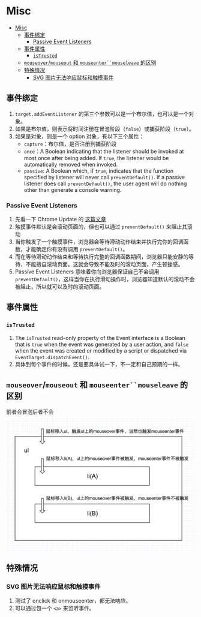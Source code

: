 # Misc


<!-- TOC -->

- [Misc](#misc)
    - [事件绑定](#事件绑定)
        - [Passive Event Listeners](#passive-event-listeners)
    - [事件属性](#事件属性)
        - [`isTrusted`](#istrusted)
    - [`mouseover`/`mouseout` 和 `mouseenter``mouseleave` 的区别](#mouseovermouseout-和-mouseentermouseleave-的区别)
    - [特殊情况](#特殊情况)
        - [SVG 图片无法响应鼠标和触摸事件](#svg-图片无法响应鼠标和触摸事件)

<!-- /TOC -->


## 事件绑定
1. `target.addEventListener` 的第三个参数可以是一个布尔值，也可以是一个对象。
2. 如果是布尔值，则表示将时间注册在冒泡阶段（`false`）或捕获阶段（`true`）。
3. 如果是对象，则是一个 option 对象，有以下三个属性：
    * `capture`：布尔值，是否注册到捕获阶段
    * `once`：A Boolean indicating that the listener should be invoked at most once after being added. If `true`, the listener would be automatically removed when invoked.
    * `passive`: A Boolean which, if `true`, indicates that the function specified by listener will never call `preventDefault()`. If a passive listener does call `preventDefault()`, the user agent will do nothing other than generate a console warning.

### Passive Event Listeners
1. 先看一下 Chrome Update 的 [这篇文章](https://developers.google.com/web/updates/2016/06/passive-event-listeners?hl=zh-cn)
2. 触摸事件默认是会滚动页面的，但也可以通过 `preventDefault()` 来阻止其滚动
3. 当你触发了一个触摸事件，浏览器会等待滑动动作结束并执行完你的回调函数，才能确定你有没有调用 `preventDefault()`。
4. 而在等待滑动动作结束和等待执行完整的回调函数期间，浏览器只能安静的等待，不能擅自滚动页面。这就会导致不能及时的滚动页面，产生顿挫感。
5. Passive Event Listeners 意味着你向浏览器保证自己不会调用 `preventDefault()`，这样当你在执行滑动操作时，浏览器知道默认的滚动不会被阻止，所以就可以及时的滚动页面。


## 事件属性
### `isTrusted`
1. The `isTrusted` read-only property of the Event interface is a Boolean that is `true` when the event was generated by a user action, and `false` when the event was created or modified by a script or dispatched via` EventTarget.dispatchEvent()`.
2. 具体到每个事件的时候，还是要具体试一下，不一定和自己预期的一样。


## `mouseover`/`mouseout` 和 `mouseenter``mouseleave` 的区别
前者会冒泡后者不会
<img src="./images/01.png" width="600" style="display: block; margin: 5px 0 10px;" />


## 特殊情况
### SVG 图片无法响应鼠标和触摸事件
1. 测试了 onclick 和 onmouseenter，都无法响应。
2. 可以通过包一个 `<a>` 来监听事件。